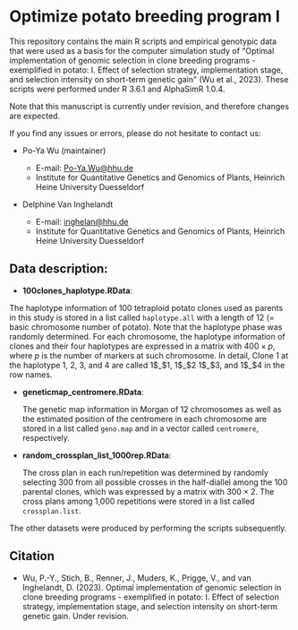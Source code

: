 # Optimize potato breeding program I

This repository contains the main R scripts and empirical genotypic data that were used as a basis for the computer simulation study of "Optimal implementation of genomic selection in clone breeding programs - exemplified in potato: I. Effect of selection strategy, implementation stage, and selection intensity on short-term genetic gain" (Wu et al., 2023). These scripts were performed under R 3.6.1 and AlphaSimR 1.0.4.

Note that this manuscript is currently under revision, and therefore changes are expected.

If you find any issues or errors, please do not hesitate to contact us:
* Po-Ya Wu (maintainer)
  - E-mail: Po-Ya.Wu@hhu.de
  - Institute for Quantitative Genetics and Genomics of Plants, Heinrich Heine University Duesseldorf 
  
* Delphine Van Inghelandt 
  - E-mail: inghelan@hhu.de
  - Institute for Quantitative Genetics and Genomics of Plants, Heinrich Heine University Duesseldorf 
  
## Data description:
* **100clones_haplotype.RData**: 

 The haplotype information of 100 tetraploid potato clones used as parents in this study is stored in a list called `haplotype.all` with a length of 12 (= basic chromosome number of potato). Note that the haplotype phase was randomly determined. For each chromosome, the haplotype information of clones and their four haplotypes are expressed in a matrix with $400 \times p$, where $p$ is the number of markers at such chromosome. In detail, Clone 1 at the haplotype 1, 2, 3, and 4 are called 1$_$1, 1$_$2 1$_$3, and 1$_$4 in the row names.

* **geneticmap_centromere.RData**:

  The genetic map information in Morgan of 12 chromosomes as well as the estimated position of the centromere in each chromosome are stored in a list called `geno.map` and in a vector called `centromere`, respectively.

* **random_crossplan_list_1000rep.RData**:

  The cross plan in each run/repetition was determined by randomly selecting 300 from all possible crosses in the half-diallel among the 100 parental clones, which was expressed by a matrix with $300 \times 2$. The cross plans among 1,000 repetitions were stored in a list called `crossplan.list`. 
  
The other datasets were produced by performing the scripts subsequently. 
## Citation
* Wu, P.-Y., Stich, B., Renner, J., Muders, K., Prigge, V., and van Inghelandt, D. (2023). Optimal implementation of genomic selection in clone breeding programs - exemplified in potato: I. Effect of selection strategy, implementation stage, and selection intensity on short-term genetic gain. Under revision.